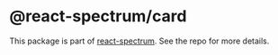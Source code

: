 # @react-spectrum/card

This package is part of [react-spectrum](https://github.com/adobe/react-spectrum). See the repo for more details.
